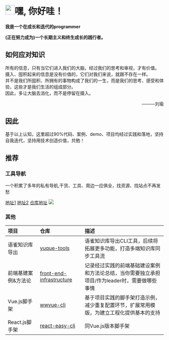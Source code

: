 <h1 align="left"><img src="https://raw.githubusercontent.com/iampavangandhi/iampavangandhi/master/gifs/Hi.gif" width="30px">嘿, 你好哇！</h1>

<h4>
<p>我是一个在成长和迭代的programmer  </p>
<p>(正在努力成为)一个长期主义和终生成长的践行者。</p>
</h4>

## 如何应对知识
所有的信息，只有当它们进入我们的大脑，经过我们的思考和审视，才有价值。  
摄入、囤积起来的信息是没有价值的，它们对我们来说，就跟不存在一样。  
并不是我们所囤积、所拥有的事物构成了我们的一生，而是我们的思考、感受和体验，这些才是我们生活的组成部分。  
因此，多让大脑去消化，而不是停留在摄入。

<p align="right">———刘瑜</p>

## 因此

<p>基于以上认知，这里超过90%代码、案例、demo、项目均经过实践和落地，坚持自我迭代，坚持用技术创造价值，共勉！<p>

## 推荐
### 工具导航

一个积累了多年的私有导航,干货、工具、周边一应俱全，找资源、找站点不再发愁  

[地址1](https://wwnav.netlify.app/) [地址2](https://fenav.vercel.app/) [仓库地址](https://github.com/vannvan/adoerww/tree/master/nav-refactor)
![](https://tva1.sinaimg.cn/large/008vxvgGgy1h8nbplny62j31ff0u0wmi.jpg) 
### 其他
|项目                |仓库                                                         |描述                                                         |
|:------------------- |:------------------------------------------------------------ |:------------------------------------------------------------ |
| 语雀知识库导出      | [yuque-tools](https://github.com/vannvan/yuque-tools)        | 语雀知识库导出CLI工具，后续将拓展更多功能，打造多端知识库同步工具流 |
| 前端基建案例&方法论 | [front-end-infrastructure](https://github.com/vannvan/front-end-infrastructure) | 记录经过实践的前端基础建设案例和方法论总结，当你需要独立承担项目/作为leader时，需要做哪些事情 |
| Vue.js脚手架        | [wwvue-cli](https://github.com/vannvan/wwvue-cli)            | 基于项目实践的脚手架打造示例，减少重复配置环节，扩展常用模版，为建立工程化提供基本的支持 |
| React.js脚手架      | [react-easy-cli](https://github.com/vannvan/react-easy-cli)  | 同Vue.js版本脚手架                                           |





